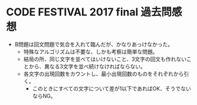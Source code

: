 # CODE FESTIVAL 2017 final 過去問感想

- B問題は回文問題で気合を入れて臨んだが、かなりあっけなかった。
  - 特殊なアルゴリズムは不要な、しかも考察は簡単な問題。
  - 結局の所、同じ文字を並べてはいけないこと、3文字の回文も作れないことから、異なる3文字を並べ続けなければならない。
  - 各文字の出現回数をカウントし、最小出現回数のものをそれぞれから引く。
    - このときにすべての文字について差が1以下であればOK、そうでないならNG。
